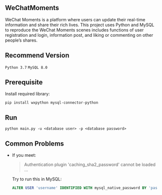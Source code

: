 WeChatMoments
-------------
WeChat Moments is a platform where users can update their real-time information and share their rich lives. 
This project uses Python and MySQL to reproduce the WeChat Moments scenes includes functions of user registration and login, information post, 
and liking or commenting on other people’s shares.

Recommend Version
-----------------
`Python 3.7`
`MySQL 8.0`

Prerequisite
------------
Install required library:
```
pip install wxpython mysql-connector-python
```

Run
---
```
python main.py -u <database user> -p <database password>
```

Common Problems
--------
* If you meet:

    > Authentication plugin 'caching_sha2_password' cannot be loaded ...
    
    Try to run this in MySQL:
    ```SQL 
    ALTER USER 'username' IDENTIFIED WITH mysql_native_password BY 'password';
    ```